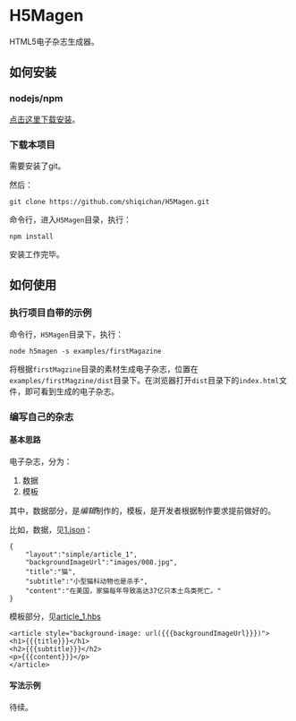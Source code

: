 # H5Magen
HTML5电子杂志生成器。

## 如何安装

### nodejs/npm

[点击这里下载安装](http://nodejs.org/download/)。

### 下载本项目

需要安装了git。

然后：

```
git clone https://github.com/shiqichan/H5Magen.git
```

命令行，进入`H5Magen`目录，执行：

```
npm install
```

安装工作完毕。

## 如何使用

### 执行项目自带的示例

命令行，`H5Magen`目录下，执行：

```
node h5magen -s examples/firstMagazine
```

将根据`firstMagzine`目录的素材生成电子杂志，位置在`examples/firstMagzine/dist`目录下。在浏览器打开`dist`目录下的`index.html`文件，即可看到生成的电子杂志。

### 编写自己的杂志

#### 基本思路

电子杂志，分为：

1. 数据
2. 模板

其中，数据部分，是*编辑*制作的，模板，是开发者根据制作要求提前做好的。

比如，数据，见[1.json](https://github.com/shiqichan/H5Magen/blob/master/examples/firstMagazine/1.json)：

```
{
	"layout":"simple/article_1",
	"backgroundImageUrl":"images/008.jpg",
	"title":"猫",
	"subtitle":"小型猫科动物也是杀手",
	"content":"在美国，家猫每年导致高达37亿只本土鸟类死亡。"
}
```
模板部分，见[article_1.hbs](https://github.com/shiqichan/H5Magen/blob/master/templates/simple/article_1.hbs)

```
<article style="background-image: url({{{backgroundImageUrl}}})">
<h1>{{{title}}}</h1>
<h2>{{{subtitle}}}</h2>
<p>{{{content}}}</p>
</article>
```

#### 写法示例

待续。

